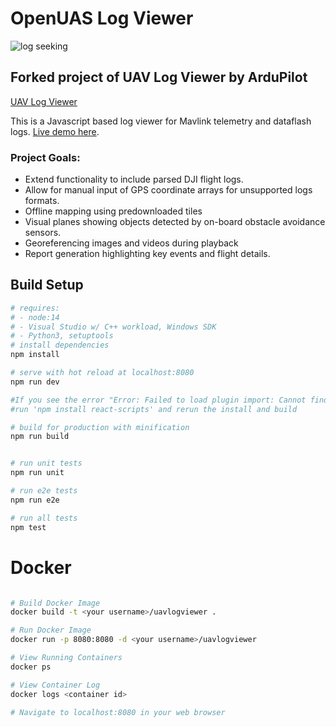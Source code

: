 # OpenUAS Log Viewer

![log seeking](preview.gif "Logo Title Text 1")

## Forked project of UAV Log Viewer by ArduPilot
[UAV Log Viewer](https://github.com/ArduPilot/UAVLogViewer)

 This is a Javascript based log viewer for Mavlink telemetry and dataflash logs.
 [Live demo here](http://plot.ardupilot.org).

### Project Goals:
* Extend functionality to include parsed DJI flight logs.
* Allow for manual input of GPS coordinate arrays for unsupported logs formats.
* Offline mapping using predownloaded tiles
* Visual planes showing objects detected by on-board obstacle avoidance sensors.
* Georeferencing images and videos during playback
* Report generation highlighting key events and flight details.

## Build Setup

``` bash
# requires:
# - node:14
# - Visual Studio w/ C++ workload, Windows SDK
# - Python3, setuptools
# install dependencies
npm install

# serve with hot reload at localhost:8080
npm run dev

#If you see the error "Error: Failed to load plugin import: Cannot find module 'eslint-plugin-import'"
#run 'npm install react-scripts' and rerun the install and build

# build for production with minification
npm run build


# run unit tests
npm run unit

# run e2e tests
npm run e2e

# run all tests
npm test
```

# Docker

``` bash

# Build Docker Image
docker build -t <your username>/uavlogviewer .

# Run Docker Image
docker run -p 8080:8080 -d <your username>/uavlogviewer

# View Running Containers
docker ps

# View Container Log
docker logs <container id>

# Navigate to localhost:8080 in your web browser

```
